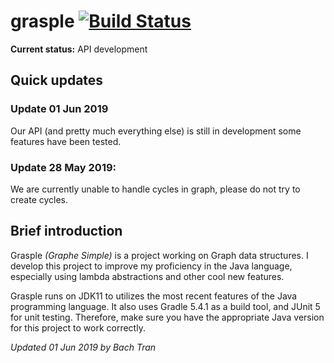 # grasple [![Build Status](https://travis-ci.org/btarcahn/grasple.svg?branch=master)](https://travis-ci.org/btarcahn/grasple)

<b>Current status:</b> API development

## Quick updates
<h3>Update 01 Jun 2019</h3>
<p>
Our API (and pretty much everything else) is still in development
some features have been tested.
</p>
<h3>Update 28 May 2019:</h3>
<p>
We are currently unable to handle cycles in graph, please do not try to create cycles.
</p>

## Brief introduction
<p>
Grasple <i>(Graphe Simple)</i> is a project working on Graph data structures.
I develop this project to improve my proficiency in the Java language, especially
using lambda abstractions and other cool new features.
</p>
<p>
Grasple runs on JDK11 to utilizes the most recent features of the
Java programming language. It also uses Gradle 5.4.1 as a build tool,
and JUnit 5 for unit testing. Therefore, make sure you have the
appropriate Java version for this project to work correctly.
</p>
<p>
<i>Updated 01 Jun 2019 by Bach Tran</i> 
</p>